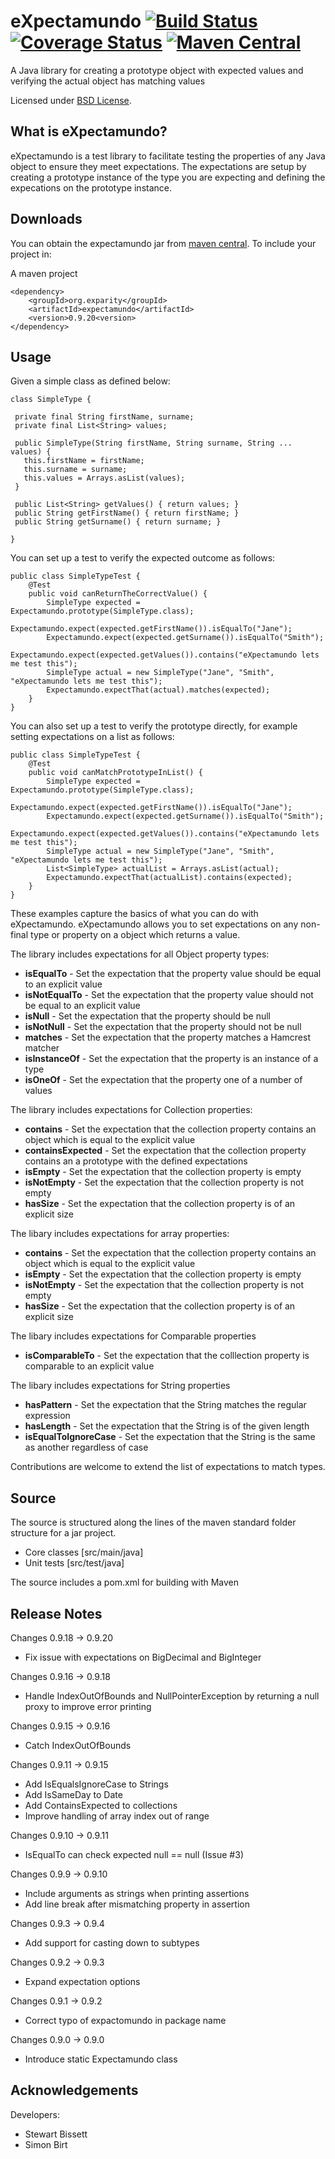 eXpectamundo  [![Build Status](https://travis-ci.org/eXparity/expectamundo.svg?branch=master)](https://travis-ci.org/eXparity/expectamundo) [![Coverage Status](https://coveralls.io/repos/eXparity/expectamundo/badge.png?branch=master)](https://coveralls.io/r/eXparity/expectamundo?branch=master) [![Maven Central](https://img.shields.io/maven-central/v/org.exparity/expectamundo.svg)](http://search.maven.org/#search%7Cga%7C1%7Ca%3A%22expectamundo%22)
=============

A Java library for creating a prototype object with expected values and verifying the actual object has matching values

Licensed under [BSD License][].

What is eXpectamundo?
-----------------
eXpectamundo is a test library to facilitate testing the properties of any Java object to ensure they meet expectations. The expectations are setup by creating a prototype instance of the type you are expecting and defining the expecations on the prototype instance.  

Downloads
---------
You can obtain the expectamundo jar from [maven central][]. To include your project in:

A maven project

    <dependency>
        <groupId>org.exparity</groupId>
        <artifactId>expectamundo</artifactId>
        <version>0.9.20<version>
    </dependency>

Usage
-------------

Given a simple class as defined below:

    class SimpleType {
    
     private final String firstName, surname;
     private final List<String> values;
     
     public SimpleType(String firstName, String surname, String ... values) {
       this.firstName = firstName;
       this.surname = surname;
       this.values = Arrays.asList(values);
     }
       
     public List<String> getValues() { return values; }
     public String getFirstName() { return firstName; }
     public String getSurname() { return surname; }
     
    }

You can set up a test to verify the expected outcome as follows:

    public class SimpleTypeTest {
		@Test
		public void canReturnTheCorrectValue() {
			SimpleType expected = Expectamundo.prototype(SimpleType.class);
			Expectamundo.expect(expected.getFirstName()).isEqualTo("Jane");
			Expectamundo.expect(expected.getSurname()).isEqualTo("Smith");
			Expectamundo.expect(expected.getValues()).contains("eXpectamundo lets me test this");
			SimpleType actual = new SimpleType("Jane", "Smith", "eXpectamundo lets me test this");
			Expectamundo.expectThat(actual).matches(expected);
		}
    }

You can also set up a test to verify the prototype directly, for example setting expectations on a list as follows:

    public class SimpleTypeTest {
		@Test
		public void canMatchPrototypeInList() {
			SimpleType expected = Expectamundo.prototype(SimpleType.class);
			Expectamundo.expect(expected.getFirstName()).isEqualTo("Jane");
			Expectamundo.expect(expected.getSurname()).isEqualTo("Smith");
			Expectamundo.expect(expected.getValues()).contains("eXpectamundo lets me test this");
			SimpleType actual = new SimpleType("Jane", "Smith", "eXpectamundo lets me test this");
			List<SimpleType> actualList = Arrays.asList(actual);
			Expectamundo.expectThat(actualList).contains(expected);
		}
    }

These examples capture the basics of what you can do with eXpectamundo. eXpectamundo allows you to set expectations on any non-final type or property on a object which returns a value.

The library includes expectations for all Object property types:

* __isEqualTo__ - Set the expectation that the property value should be equal to an explicit value
* __isNotEqualTo__ - Set the expectation that the property value should not be equal to an explicit value
* __isNull__ - Set the expectation that the property should be null
* __isNotNull__ - Set the expectation that the property should not be null
* __matches__ - Set the expectation that the property matches a Hamcrest matcher
* __isInstanceOf__ - Set the expectation that the property is an instance of a type
* __isOneOf__ - Set the expectation that the property one of a number of values

The library includes expectations for Collection properties:

* __contains__ - Set the expectation that the collection property contains an object which is equal to the explicit value
* __containsExpected__ - Set the expectation that the collection property contains an a prototype with the defined expectations
* __isEmpty__ - Set the expectation that the collection property is empty
* __isNotEmpty__ - Set the expectation that the collection property is not empty
* __hasSize__ - Set the expectation that the collection property is of an explicit size

The libary includes expectations for array properties:

* __contains__ - Set the expectation that the collection property contains an object which is equal to the explicit value
* __isEmpty__ - Set the expectation that the collection property is empty
* __isNotEmpty__ - Set the expectation that the collection property is not empty
* __hasSize__ - Set the expectation that the collection property is of an explicit size

The libary includes expectations for Comparable properties

* __isComparableTo__ - Set the expectation that the colllection property is comparable to an explicit value

The libary includes expectations for String properties

* __hasPattern__ - Set the expectation that the String matches the regular expression
* __hasLength__ - Set the expectation that the String is of the given length
* __isEqualToIgnoreCase__ - Set the expectation that the String is the same as another regardless of case

Contributions are welcome to extend the list of expectations to match types.

Source
------
The source is structured along the lines of the maven standard folder structure for a jar project.

  * Core classes [src/main/java]
  * Unit tests [src/test/java]

The source includes a pom.xml for building with Maven 

Release Notes
-------------

Changes 0.9.18 -> 0.9.20
  * Fix issue with expectations on BigDecimal and BigInteger

Changes 0.9.16 -> 0.9.18
  * Handle IndexOutOfBounds and NullPointerException by returning a null proxy to improve error printing

Changes 0.9.15 -> 0.9.16
  * Catch IndexOutOfBounds

Changes 0.9.11 -> 0.9.15
  * Add IsEqualsIgnoreCase to Strings
  * Add IsSameDay to Date  
  * Add ContainsExpected to collections
  * Improve handling of array index out of range  

Changes 0.9.10 -> 0.9.11
  * IsEqualTo can check expected null == null (Issue #3)

Changes 0.9.9 -> 0.9.10
  * Include arguments as strings when printing assertions
  * Add line break after mismatching property in assertion

Changes 0.9.3 -> 0.9.4
  * Add support for casting down to subtypes

Changes 0.9.2 -> 0.9.3
  * Expand expectation options

Changes 0.9.1 -> 0.9.2
  * Correct typo of expactomundo in package name

Changes 0.9.0 -> 0.9.0
  * Introduce static Expectamundo class
            
Acknowledgements
----------------
Developers:
  * Stewart Bissett
  * Simon Birt


[BSD License]: http://opensource.org/licenses/BSD-3-Clause
[Maven central]: http://search.maven.org/#search%7Cga%7C1%7Ca%3A%22expectamundo%22
